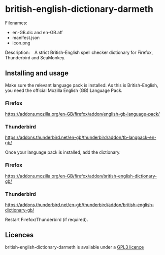 
# british-english-dictionary-darmeth

Filenames:
* en-GB.dic and en-GB.aff
* manifest.json
* icon.png

Description:&nbsp;&nbsp;&nbsp;&nbsp;A strict British-English spell checker 
dictionary for Firefox, Thunderbird and SeaMonkey.<br>


## Installing and usage

Make sure the relevant language pack is installed. As this is British-English, 
you need the official Mozilla English (GB) Language Pack.

### Firefox
https://addons.mozilla.org/en-GB/firefox/addon/english-gb-language-pack/

### Thunderbird
https://addons.thunderbird.net/en-gb/thunderbird/addon/tb-langpack-en-gb/

Once your language pack is installed, add the dictionary.

### Firefox
https://addons.mozilla.org/en-GB/firefox/addon/british-english-dictionary-gb/<br>

### Thunderbird
https://addons.thunderbird.net/en-gb/thunderbird/addon/british-english-dictionary-gb/

Restart Firefox/Thunderbird (if required).


## Licences
british-english-dictionary-darmeth is available under a [GPL3 
licence](https://github.com/darmeth/british-english-language-tools/blob/main/ext-firefox-thunderbird-seamonkey/LICENCE)
